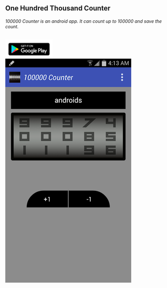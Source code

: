 ## One Hundred Thousand Counter
###### 100000 Counter is an android app. It can count up to 100000 and save the count.
<a href="https://play.google.com/store/apps/details?id=com.wishhard.ohtc&hl=en"><img src="https://github.com/wishhard/One-Hundred-Thousand-Counter/blob/master/img/gp.png" align="left" height="60" width="150" ></a>
<br>

<img src="https://github.com/wishhard/One-Hundred-Thousand-Counter/blob/master/img/ww.webp">
